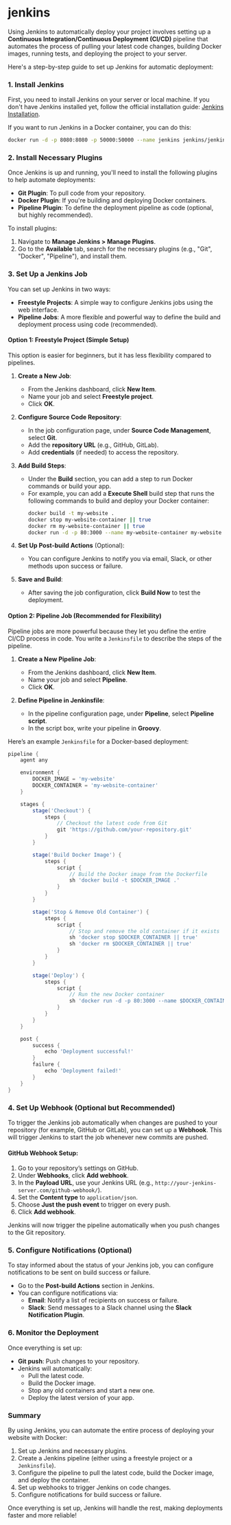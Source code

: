 # jenkins
Using Jenkins to automatically deploy your project involves setting up a **Continuous Integration/Continuous Deployment (CI/CD)** pipeline that automates the process of pulling your latest code changes, building Docker images, running tests, and deploying the project to your server.

Here's a step-by-step guide to set up Jenkins for automatic deployment:

### 1. **Install Jenkins**

First, you need to install Jenkins on your server or local machine. If you don't have Jenkins installed yet, follow the official installation guide: [Jenkins Installation](https://www.jenkins.io/doc/book/installing/).

If you want to run Jenkins in a Docker container, you can do this:

```bash
docker run -d -p 8080:8080 -p 50000:50000 --name jenkins jenkins/jenkins:lts
```

### 2. **Install Necessary Plugins**
Once Jenkins is up and running, you'll need to install the following plugins to help automate deployments:

- **Git Plugin**: To pull code from your repository.
- **Docker Plugin**: If you're building and deploying Docker containers.
- **Pipeline Plugin**: To define the deployment pipeline as code (optional, but highly recommended).

To install plugins:
1. Navigate to **Manage Jenkins > Manage Plugins**.
2. Go to the **Available** tab, search for the necessary plugins (e.g., "Git", "Docker", "Pipeline"), and install them.

### 3. **Set Up a Jenkins Job**
You can set up Jenkins in two ways:
- **Freestyle Projects**: A simple way to configure Jenkins jobs using the web interface.
- **Pipeline Jobs**: A more flexible and powerful way to define the build and deployment process using code (recommended).

#### Option 1: **Freestyle Project (Simple Setup)**
This option is easier for beginners, but it has less flexibility compared to pipelines.

1. **Create a New Job**:
   - From the Jenkins dashboard, click **New Item**.
   - Name your job and select **Freestyle project**.
   - Click **OK**.

2. **Configure Source Code Repository**:
   - In the job configuration page, under **Source Code Management**, select **Git**.
   - Add the **repository URL** (e.g., GitHub, GitLab).
   - Add **credentials** (if needed) to access the repository.

3. **Add Build Steps**:
   - Under the **Build** section, you can add a step to run Docker commands or build your app.
   - For example, you can add a **Execute Shell** build step that runs the following commands to build and deploy your Docker container:
     ```bash
     docker build -t my-website .
     docker stop my-website-container || true
     docker rm my-website-container || true
     docker run -d -p 80:3000 --name my-website-container my-website
     ```

4. **Set Up Post-build Actions** (Optional):
   - You can configure Jenkins to notify you via email, Slack, or other methods upon success or failure.
   
5. **Save and Build**:
   - After saving the job configuration, click **Build Now** to test the deployment.
   
#### Option 2: **Pipeline Job (Recommended for Flexibility)**
Pipeline jobs are more powerful because they let you define the entire CI/CD process in code. You write a `Jenkinsfile` to describe the steps of the pipeline.

1. **Create a New Pipeline Job**:
   - From the Jenkins dashboard, click **New Item**.
   - Name your job and select **Pipeline**.
   - Click **OK**.

2. **Define Pipeline in Jenkinsfile**:
   - In the pipeline configuration page, under **Pipeline**, select **Pipeline script**.
   - In the script box, write your pipeline in **Groovy**.

Here’s an example `Jenkinsfile` for a Docker-based deployment:

```groovy
pipeline {
    agent any

    environment {
        DOCKER_IMAGE = 'my-website'
        DOCKER_CONTAINER = 'my-website-container'
    }

    stages {
        stage('Checkout') {
            steps {
                // Checkout the latest code from Git
                git 'https://github.com/your-repository.git'
            }
        }

        stage('Build Docker Image') {
            steps {
                script {
                    // Build the Docker image from the Dockerfile
                    sh 'docker build -t $DOCKER_IMAGE .'
                }
            }
        }

        stage('Stop & Remove Old Container') {
            steps {
                script {
                    // Stop and remove the old container if it exists
                    sh 'docker stop $DOCKER_CONTAINER || true'
                    sh 'docker rm $DOCKER_CONTAINER || true'
                }
            }
        }

        stage('Deploy') {
            steps {
                script {
                    // Run the new Docker container
                    sh 'docker run -d -p 80:3000 --name $DOCKER_CONTAINER $DOCKER_IMAGE'
                }
            }
        }
    }

    post {
        success {
            echo 'Deployment successful!'
        }
        failure {
            echo 'Deployment failed!'
        }
    }
}
```

### 4. **Set Up Webhook (Optional but Recommended)**

To trigger the Jenkins job automatically when changes are pushed to your repository (for example, GitHub or GitLab), you can set up a **Webhook**. This will trigger Jenkins to start the job whenever new commits are pushed.

#### GitHub Webhook Setup:
1. Go to your repository’s settings on GitHub.
2. Under **Webhooks**, click **Add webhook**.
3. In the **Payload URL**, use your Jenkins URL (e.g., `http://your-jenkins-server.com/github-webhook/`).
4. Set the **Content type** to `application/json`.
5. Choose **Just the push event** to trigger on every push.
6. Click **Add webhook**.

Jenkins will now trigger the pipeline automatically when you push changes to the Git repository.

### 5. **Configure Notifications (Optional)**

To stay informed about the status of your Jenkins job, you can configure notifications to be sent on build success or failure.

- Go to the **Post-build Actions** section in Jenkins.
- You can configure notifications via:
  - **Email**: Notify a list of recipients on success or failure.
  - **Slack**: Send messages to a Slack channel using the **Slack Notification Plugin**.

### 6. **Monitor the Deployment**

Once everything is set up:
- **Git push**: Push changes to your repository.
- Jenkins will automatically:
  - Pull the latest code.
  - Build the Docker image.
  - Stop any old containers and start a new one.
  - Deploy the latest version of your app.

### Summary

By using Jenkins, you can automate the entire process of deploying your website with Docker:

1. Set up Jenkins and necessary plugins.
2. Create a Jenkins pipeline (either using a freestyle project or a `Jenkinsfile`).
3. Configure the pipeline to pull the latest code, build the Docker image, and deploy the container.
4. Set up webhooks to trigger Jenkins on code changes.
5. Configure notifications for build success or failure.

Once everything is set up, Jenkins will handle the rest, making deployments faster and more reliable!
